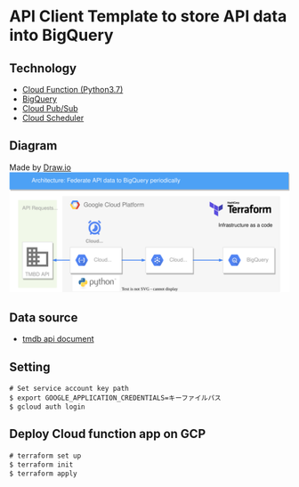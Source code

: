 # API Client Template to store API data into BigQuery

## Technology

- [Cloud Function (Python3.7)](https://cloud.google.com/functions)
- [BigQuery](https://cloud.google.com/bigquery)
- [Cloud Pub/Sub](https://cloud.google.com/pubsub)
- [Cloud Scheduler](https://cloud.google.com/scheduler)

## Diagram
Made by [Draw.io](https://app.diagrams.net/)
![](diagram.drawio.svg)

## Data source

- [tmdb api document](https://www.themoviedb.org/documentation/api)

## Setting

```Shell
# Set service account key path
$ export GOOGLE_APPLICATION_CREDENTIALS=キーファイルパス
$ gcloud auth login
```

## Deploy Cloud function app on GCP

```Shell
# terraform set up
$ terraform init
$ terraform apply
```

